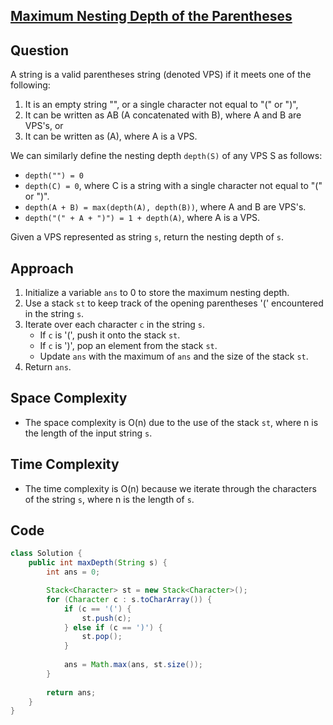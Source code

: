 
## [Maximum Nesting Depth of the Parentheses](https://leetcode.com/problems/maximum-nesting-depth-of-the-parentheses/?envType=daily-question&envId=2024-04-04)

## Question
A string is a valid parentheses string (denoted VPS) if it meets one of the following:
1. It is an empty string "", or a single character not equal to "(" or ")",
2. It can be written as AB (A concatenated with B), where A and B are VPS's, or
3. It can be written as (A), where A is a VPS.

We can similarly define the nesting depth `depth(S)` of any VPS S as follows:
- `depth("") = 0`
- `depth(C) = 0`, where C is a string with a single character not equal to "(" or ")".
- `depth(A + B) = max(depth(A), depth(B))`, where A and B are VPS's.
- `depth("(" + A + ")") = 1 + depth(A)`, where A is a VPS.

Given a VPS represented as string `s`, return the nesting depth of `s`.

## Approach
1. Initialize a variable `ans` to 0 to store the maximum nesting depth.
2. Use a stack `st` to keep track of the opening parentheses '(' encountered in the string `s`.
3. Iterate over each character `c` in the string `s`.
   - If `c` is '(', push it onto the stack `st`.
   - If `c` is ')', pop an element from the stack `st`.
   - Update `ans` with the maximum of `ans` and the size of the stack `st`.
4. Return `ans`.

## Space Complexity
- The space complexity is O(n) due to the use of the stack `st`, where n is the length of the input string `s`.

## Time Complexity
- The time complexity is O(n) because we iterate through the characters of the string `s`, where n is the length of `s`.

## Code
```java
class Solution {
    public int maxDepth(String s) {
        int ans = 0;

        Stack<Character> st = new Stack<Character>();
        for (Character c : s.toCharArray()) {
            if (c == '(') {
                st.push(c);
            } else if (c == ')') {
                st.pop();
            }
            
            ans = Math.max(ans, st.size());
        }
        
        return ans;
    }
}
